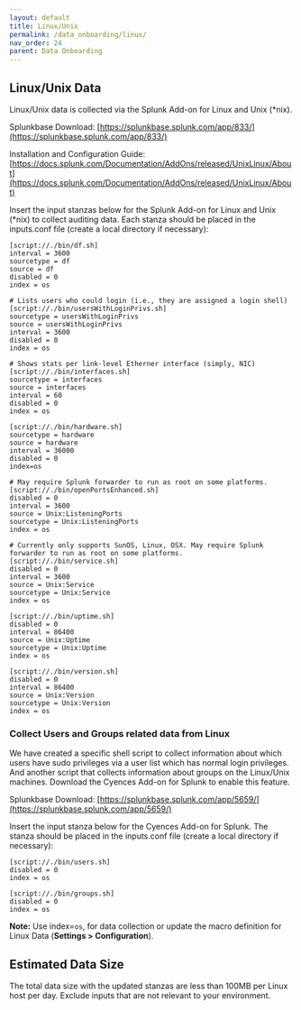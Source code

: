 ```yaml
---
layout: default
title: Linux/Unix
permalink: /data_onboarding/linux/
nav_order: 24
parent: Data Onboarding
---
```


## **Linux/Unix Data**

Linux/Unix data is collected via the Splunk Add-on for Linux and Unix (*nix).  

Splunkbase Download:
[https://splunkbase.splunk.com/app/833/](https://splunkbase.splunk.com/app/833/) 

Installation and Configuration Guide:
[https://docs.splunk.com/Documentation/AddOns/released/UnixLinux/About](https://docs.splunk.com/Documentation/AddOns/released/UnixLinux/About) 

Insert the input stanzas below for the Splunk Add-on for Linux and Unix (*nix) to collect auditing data. Each stanza should be placed in the inputs.conf file (create a local directory if necessary): 


    [script://./bin/df.sh]
    interval = 3600
    sourcetype = df
    source = df
    disabled = 0
    index = os

    # Lists users who could login (i.e., they are assigned a login shell)
    [script://./bin/usersWithLoginPrivs.sh]
    sourcetype = usersWithLoginPrivs
    source = usersWithLoginPrivs
    interval = 3600
    disabled = 0
    index = os

    # Shows stats per link-level Etherner interface (simply, NIC) 
    [script://./bin/interfaces.sh] 
    sourcetype = interfaces
    source = interfaces
    interval = 60
    disabled = 0
    index = os

    [script://./bin/hardware.sh] 
    sourcetype = hardware
    source = hardware
    interval = 36000
    disabled = 0
    index=os

    # May require Splunk forwarder to run as root on some platforms. 
    [script://./bin/openPortsEnhanced.sh]
    disabled = 0
    interval = 3600
    source = Unix:ListeningPorts
    sourcetype = Unix:ListeningPorts
    index = os

    # Currently only supports SunOS, Linux, OSX. May require Splunk forwarder to run as root on some platforms.
    [script://./bin/service.sh]
    disabled = 0
    interval = 3600
    source = Unix:Service
    sourcetype = Unix:Service
    index = os

    [script://./bin/uptime.sh]
    disabled = 0
    interval = 86400
    source = Unix:Uptime
    sourcetype = Unix:Uptime
    index = os

    [script://./bin/version.sh]
    disabled = 0
    interval = 86400
    source = Unix:Version
    sourcetype = Unix:Version
    index = os


### Collect Users and Groups related data from Linux

We have created a specific shell script to collect information about which users have sudo privileges via a user list which has normal login privileges. And another script that collects information about groups on the Linux/Unix machines. Download the Cyences Add-on for Splunk to enable this feature.

Splunkbase Download: 
[https://splunkbase.splunk.com/app/5659/](https://splunkbase.splunk.com/app/5659/) 

Insert the input stanza below for the Cyences Add-on for Splunk. The stanza should be placed in the inputs.conf file (create a local directory if necessary): 

    [script://./bin/users.sh]
    disabled = 0
    index = os

    [script://./bin/groups.sh]
    disabled = 0
    index = os



**Note:** Use index=`os`, for data collection or update the macro definition for Linux Data (**Settings > Configuration**).

## Estimated Data Size
The total data size with the updated stanzas are less than 100MB per Linux host per day. Exclude inputs that are not relevant to your environment.
